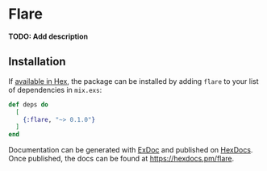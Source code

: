 # Flare

**TODO: Add description**

## Installation

If [available in Hex](https://hex.pm/docs/publish), the package can be installed
by adding `flare` to your list of dependencies in `mix.exs`:

```elixir
def deps do
  [
    {:flare, "~> 0.1.0"}
  ]
end
```

Documentation can be generated with [ExDoc](https://github.com/elixir-lang/ex_doc)
and published on [HexDocs](https://hexdocs.pm). Once published, the docs can
be found at <https://hexdocs.pm/flare>.

